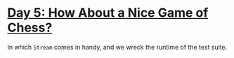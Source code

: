 # [Day 5: How About a Nice Game of Chess?][day5]

[day5]: https://adventofcode.com/2016/day/5

In which `Stream` comes in handy, and we wreck the runtime of the test suite.

